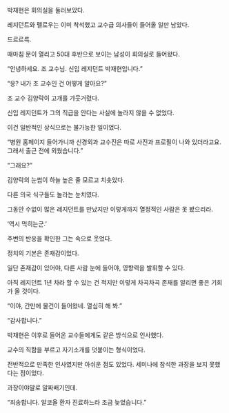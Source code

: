 박재현은 회의실을 둘러보았다.

레지던트와 펠로우는 이미 착석했고 교수급 의사들이 들어올 일만 남았다.

드르르륵.

때마침 문이 열리고 50대 후반으로 보이는 남성이 회의실로 들어왔다.

“안녕하세요. 조 교수님. 신입 레지던트 박재현입니다.”

“응? 내가 조 교수인 건 어떻게 알아요?”

조 교수 김양락이 고개를 갸웃거렸다.

신입 레지던트가 그의 직급을 안다는 사실에 놀라지 않을 수 없었다.

이건 일반적인 상식으로는 불가능한 일이었다.

“병원 홈페이지 들어가니까 신경외과 교수진은 따로 사진과 프로필이 나와 있더라고요. 그래서 출근 전에 외웠습니다.”

“그래요?”

김양락의 눈썹이 하늘 높은 줄 모르고 치솟았다.

다른 의국 식구들도 놀라는 눈치였다.

그동안 수없이 많은 레지던트를 만났지만 이렇게까지 열정적인 사람은 못 봤으리라.

‘역시 먹히는군.’

주변의 반응을 확인한 그는 속으로 웃었다.

정치의 기본은 존재감이었다.

일단 존재감이 있어야, 다른 사람 눈에 들어야, 영향력을 발휘할 수 있다.

아직 레지던트 1년 차라 할 수 있는 건 적지만 이렇게 차곡차곡 존재를 알리면 좋은 기회가 올 것이다.

“이야, 간만에 물건이 들어왔네. 열심히 해 봐.”

“감사합니다.”

박재현은 이후로 들어온 교수들에게도 같은 방식으로 인사했다.

교수의 직함을 부르고 자기소개를 덧붙이는 형식이었다.

전반적으로 만족한 인사였지만 아쉬운 점도 있었다. 세미나에 참석한 과장을 보지 못했다는 점이었다.

과장이야말로 알짜배기인데.

“죄송합니다. 알코올 환자 진료하느라 조금 늦었습니다.”